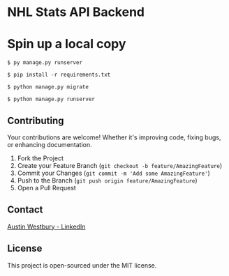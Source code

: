 # NHL Stats API Backend

# Spin up a local copy

`$ py manage.py runserver`

`$ pip install -r requirements.txt`

`$ python manage.py migrate`

`$ python manage.py runserver`

## Contributing

Your contributions are welcome! Whether it's improving code, fixing bugs, or enhancing documentation.

1. Fork the Project
2. Create your Feature Branch (`git checkout -b feature/AmazingFeature`)
3. Commit your Changes (`git commit -m 'Add some AmazingFeature'`)
4. Push to the Branch (`git push origin feature/AmazingFeature`)
5. Open a Pull Request

## Contact

[Austin Westbury - LinkedIn](https://www.linkedin.com/in/austin-westbury/)

## License

This project is open-sourced under the MIT license.

